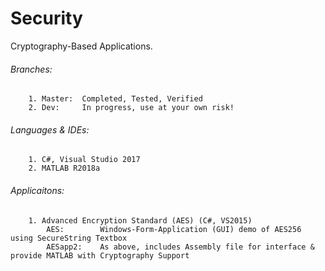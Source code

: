 # Security

Cryptography-Based Applications.

###### Branches: 
		1. Master: 	Completed, Tested, Verified
		2. Dev:		In progress, use at your own risk!
		
###### Languages & IDEs:
		1. C#, Visual Studio 2017
		2. MATLAB R2018a
		
###### Applicaitons:
		1. Advanced Encryption Standard (AES) (C#, VS2015)
			AES:		Windows-Form-Application (GUI) demo of AES256 using SecureString Textbox
			AESapp2:	As above, includes Assembly file for interface & provide MATLAB with Cryptography Support 
		
